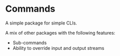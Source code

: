 # Commands

A simple package for simple CLIs.

A mix of other packages with the following features:

- Sub-commands
- Ability to override input and output streams
